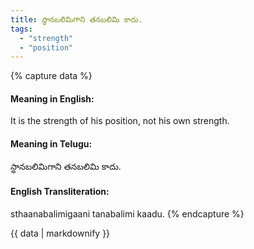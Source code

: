 ```yaml
---
title: స్థానబలిమిగాని తనబలిమి కాదు.
tags:
  - "strength"
  - "position"
---
```


{% capture data %}
#### Meaning in English:
It is the strength of his position, not his own strength.

#### Meaning in Telugu:
స్థానబలిమిగాని తనబలిమి కాదు.

#### English Transliteration:
sthaanabalimigaani tanabalimi kaadu.
{% endcapture %}

<div class="notice">{{ data | markdownify }}</div>


